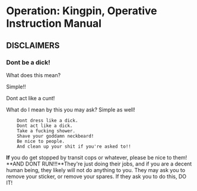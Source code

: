 # Operation: Kingpin, Operative Instruction Manual

## **DISCLAIMERS**

###	Dont be a dick!
What does this mean?

Simple!!

Dont act like a cunt!

What do I mean by this you may ask? Simple as well! 

		Dont dress like a dick.
		Dont act like a dick.
		Take a fucking shower.
		Shave your goddamn neckbeard!
		Be nice to people.
		And clean up your shit if you're asked to!!

**If** you do get stopped by transit cops or whatever, please be nice to them! **AND DONT RUN!!!**They're just doing their jobs, and if you are a decent human being, they likely will not do anything to you. They may ask you to remove your sticker, or remove your spares. If they ask you to do this, DO IT!